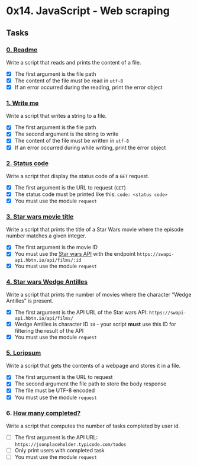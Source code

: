 # 0x14. JavaScript - Web scraping

## Tasks
### [0. Readme](./0-readme.js)
Write a script that reads and prints the content of a file.

- [x] The first argument is the file path
- [x] The content of the file must be read in `utf-8`
- [x] If an error occurred during the reading, print the error object

### [1. Write me](./1-writeme.js)
Write a script that writes a string to a file.

- [x] The first argument is the file path
- [x] The second argument is the string to write
- [x] The content of the file must be written in `utf-8`
- [x] If an error occurred during while writing, print the error object

### [2. Status code](./2-statuscode.js)
Write a script that display the status code of a `GET` request.

- [x] The first argument is the URL to request (`GET`)
- [x] The status code must be printed like this: `code: <status code>`
- [x] You must use the module `request`

### [3. Star wars movie title](./3-starwars_title.js)
Write a script that prints the title of a Star Wars movie where the episode number matches a given integer.

- [x] The first argument is the movie ID
- [x] You must use the [Star wars API](https://alx-intranet.hbtn.io/rltoken/YMr5jJ8pkuJCZDTyIWc7Aw) with the endpoint `https://swapi-api.hbtn.io/api/films/:id`
- [x] You must use the module `request`

### [4. Star wars Wedge Antilles](./4-starwars_count.js)
Write a script that prints the number of movies where the character “Wedge Antilles” is present.

- [x] The first argument is the API URL of the Star wars API: `https://swapi-api.hbtn.io/api/films/`
- [x] Wedge Antilles is character ID `18` - your script **must** use this ID for filtering the result of the API
- [x] You must use the module `request`

### [5. Loripsum](./5-request_store.js)
Write a script that gets the contents of a webpage and stores it in a file.

- [x] The first argument is the URL to request
- [x] The second argument the file path to store the body response
- [x] The file must be UTF-8 encoded
- [x] You must use the module `request`

### 6. [How many completed?](./6-completed_tasks.js)
Write a script that computes the number of tasks completed by user id.

- [ ] The first argument is the API URL: `https://jsonplaceholder.typicode.com/todos`
- [ ] Only print users with completed task
- [ ] You must use the module `request`